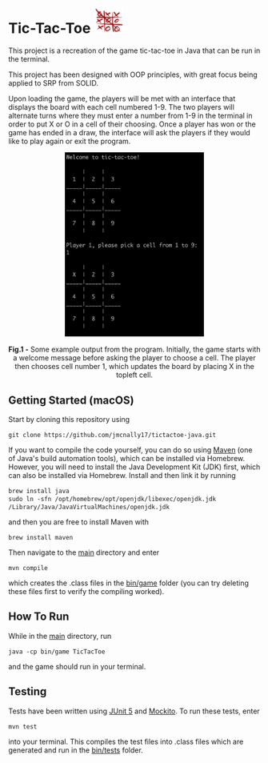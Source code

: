 # Tic-Tac-Toe <img src="./images/tictactoe.png" width=60>

This project is a recreation of the game tic-tac-toe in Java that can be run in the terminal.

This project has been designed with OOP principles, with great focus being applied to SRP from SOLID.

Upon loading the game, the players will be met with an interface that displays the board with each cell numbered 1-9. The two players will alternate turns where they must enter a number from 1-9 in the terminal in order to put X or O in a cell of their choosing. Once a player has won or the game has ended in a draw, the interface will ask the players if they would like to play again or exit the program.

<p align="center">
  <img src="./images/tictactoe-output.png" width="55%">
</p>

<p align="center">
  <b>Fig.1 -</b> Some example output from the program. Initially, the game starts with a welcome message before asking the player to choose a cell. The player then chooses cell number 1, which updates the board by placing X in the topleft cell.
</p>

## Getting Started (macOS)

Start by cloning this repository using

```
git clone https://github.com/jmcnally17/tictactoe-java.git
```

If you want to compile the code yourself, you can do so using [Maven](https://maven.apache.org/) (one of Java's build automation tools), which can be installed via Homebrew. However, you will need to install the Java Development Kit (JDK) first, which can also be installed via Homebrew. Install and then link it by running

```
brew install java
sudo ln -sfn /opt/homebrew/opt/openjdk/libexec/openjdk.jdk /Library/Java/JavaVirtualMachines/openjdk.jdk
```

and then you are free to install Maven with

```
brew install maven
```

Then navigate to the [main](https://github.com/jmcnally17/tictactoe-java/tree/main) directory and enter

```
mvn compile
```

which creates the .class files in the [bin/game](https://github.com/jmcnally17/tictactoe-java/tree/main/bin/game) folder (you can try deleting these files first to verify the compiling worked).

## How To Run

While in the [main](https://github.com/jmcnally17/tictactoe-java/tree/main) directory, run

```
java -cp bin/game TicTacToe
```

and the game should run in your terminal.

## Testing

Tests have been written using [JUnit 5](https://junit.org/junit5/) and [Mockito](https://site.mockito.org/). To run these tests, enter

```
mvn test
```

into your terminal. This compiles the test files into .class files which are generated and run in the [bin/tests](https://github.com/jmcnally17/tictactoe-java/tree/main/bin/tests) folder.

